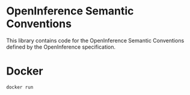 # OpenInference Semantic Conventions

This library contains code for the OpenInference Semantic Conventions defined by the OpenInference specification.

# Docker
```bash
docker run
```
